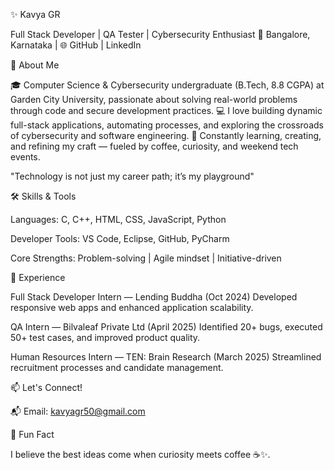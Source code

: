 ✨ Kavya GR 


Full Stack Developer | QA Tester | Cybersecurity Enthusiast
📍 Bangalore, Karnataka | 🌐 GitHub | LinkedIn

📖 About Me 


🎓 Computer Science & Cybersecurity undergraduate (B.Tech, 8.8 CGPA) at Garden City University, passionate about solving real-world problems through code and secure development practices.
💻 I love building dynamic full-stack applications, automating processes, and exploring the crossroads of cybersecurity and software engineering.
🚀 Constantly learning, creating, and refining my craft — fueled by coffee, curiosity, and weekend tech events.

"Technology is not just my career path; it’s my playground"

🛠 Skills & Tools

Languages: C, C++, HTML, CSS, JavaScript, Python

Developer Tools: VS Code, Eclipse, GitHub, PyCharm

Core Strengths: Problem-solving | Agile mindset | Initiative-driven

💼 Experience

Full Stack Developer Intern — Lending Buddha (Oct 2024)
Developed responsive web apps and enhanced application scalability.

QA Intern — Bilvaleaf Private Ltd (April 2025)
Identified 20+ bugs, executed 50+ test cases, and improved product quality.

Human Resources Intern — TEN: Brain Research (March 2025)
Streamlined recruitment processes and candidate management.


📫 Let's Connect!

📬 Email: kavyagr50@gmail.com

🧠 Fun Fact

I believe the best ideas come when curiosity meets coffee ☕✨.
